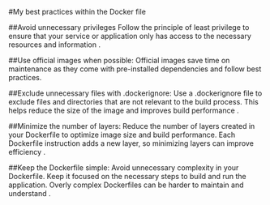 #My best practices within the Docker file

##Avoid unnecessary privileges
Follow the principle of least privilege to ensure that your service or application only has access to the necessary resources and information .

##Use official images when possible: 
Official images save time on maintenance as they come with pre-installed dependencies and follow best practices.

##Exclude unnecessary files with .dockerignore: 
Use a .dockerignore file to exclude files and directories that are not relevant to the build process. This helps reduce the size of the image and improves build performance .

##Minimize the number of layers: 
Reduce the number of layers created in your Dockerfile to optimize image size and build performance. Each Dockerfile instruction adds a new layer, so minimizing layers can improve efficiency .

##Keep the Dockerfile simple: 
Avoid unnecessary complexity in your Dockerfile. Keep it focused on the necessary steps to build and run the application. Overly complex Dockerfiles can be harder to maintain and understand .